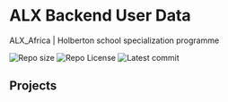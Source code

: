 # ALX Backend User Data

ALX_Africa | Holberton school specialization programme

![Repo size](https://img.shields.io/github/repo-size/Mar-Issah/alx-backend-user-data)
![Repo License](https://img.shields.io/github/license/Mar-Issah/alx-backend-user-data.svg)
![Latest commit](https://img.shields.io/github/last-commit/Mar-Issah/alx-backend-user-data/master?style=round-square)

## Projects
